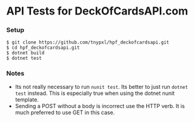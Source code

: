 # API Tests for DeckOfCardsAPI.com

### Setup

```
$ git clone https://github.com/tnypxl/hpf_deckofcardsapi.git
$ cd hpf_deckofcardsapi.git
$ dotnet build
$ dotnet test
```

### Notes

* Its not really necessary to run `nunit test`. Its better to just run `dotnet test` instead. This is especially true when using the dotnet nunit template. 
* Sending a POST without a body is incorrect use the HTTP verb. It is much preferred to use GET in this case.